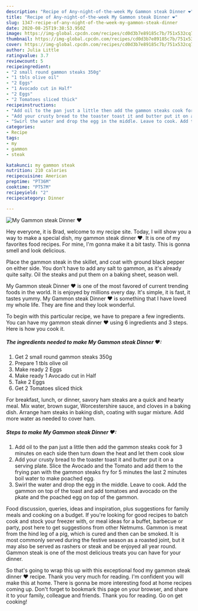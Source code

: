 ```yaml
---
description: "Recipe of Any-night-of-the-week My Gammon steak Dinner ❤"
title: "Recipe of Any-night-of-the-week My Gammon steak Dinner ❤"
slug: 1347-recipe-of-any-night-of-the-week-my-gammon-steak-dinner
date: 2020-08-25T19:38:53.950Z
image: https://img-global.cpcdn.com/recipes/cd0d3b7e89185c7b/751x532cq70/my-gammon-steak-dinner-❤-recipe-main-photo.jpg
thumbnail: https://img-global.cpcdn.com/recipes/cd0d3b7e89185c7b/751x532cq70/my-gammon-steak-dinner-❤-recipe-main-photo.jpg
cover: https://img-global.cpcdn.com/recipes/cd0d3b7e89185c7b/751x532cq70/my-gammon-steak-dinner-❤-recipe-main-photo.jpg
author: Julia Little
ratingvalue: 3.7
reviewcount: 5
recipeingredient:
- "2 small round gammon steaks 350g"
- "1 tbls olive oil"
- "2 Eggs"
- "1 Avocado cut in Half"
- "2 Eggs"
- "2 Tomatoes sliced thick"
recipeinstructions:
- "Add oil to the pan just a little then add the gammon steaks cook for 3 minutes on each side then turn down the heat and let them cook slow"
- "Add your crusty bread to the toaster toast it and butter put it on a serving plate. Slice the Avocado and the Tomato and add them to the frying pan with the gammon steaks fry for 5 minutes the last 2 minutes boil water to make poached egg."
- "Swirl the water and drop the egg in the middle. Leave to cook. Add the gammon on top of the toast and add tomatoes and avocado on the pkate and the poached egg on top of the gammon."
categories:
- Recipe
tags:
- my
- gammon
- steak

katakunci: my gammon steak 
nutrition: 210 calories
recipecuisine: American
preptime: "PT36M"
cooktime: "PT57M"
recipeyield: "2"
recipecategory: Dinner

---
```



![My Gammon steak Dinner ❤](https://img-global.cpcdn.com/recipes/cd0d3b7e89185c7b/751x532cq70/my-gammon-steak-dinner-❤-recipe-main-photo.jpg)

Hey everyone, it is Brad, welcome to my recipe site. Today, I will show you a way to make a special dish, my gammon steak dinner ❤. It is one of my favorites food recipes. For mine, I'm gonna make it a bit tasty. This is gonna smell and look delicious.

Place the gammon steak in the skillet, and coat with ground black pepper on either side. You don&#39;t have to add any salt to gammon, as it&#39;s already quite salty. Oil the steaks and put them on a baking sheet, season well.

My Gammon steak Dinner ❤ is one of the most favored of current trending foods in the world. It is enjoyed by millions every day. It's simple, it is fast, it tastes yummy. My Gammon steak Dinner ❤ is something that I have loved my whole life. They are fine and they look wonderful.


To begin with this particular recipe, we have to prepare a few ingredients. You can have my gammon steak dinner ❤ using 6 ingredients and 3 steps. Here is how you cook it.

<!--inarticleads1-->

##### The ingredients needed to make My Gammon steak Dinner ❤:

1. Get 2 small round gammon steaks 350g
1. Prepare 1 tbls olive oil
1. Make ready 2 Eggs
1. Make ready 1 Avocado cut in Half
1. Take 2 Eggs
1. Get 2 Tomatoes sliced thick


For breakfast, lunch, or dinner, savory ham steaks are a quick and hearty meal. Mix water, brown sugar, Worcestershire sauce, and cloves in a baking dish. Arrange ham steaks in baking dish, coating with sugar mixture. Add more water as needed to cover ham. 

<!--inarticleads2-->

##### Steps to make My Gammon steak Dinner ❤:

1. Add oil to the pan just a little then add the gammon steaks cook for 3 minutes on each side then turn down the heat and let them cook slow
1. Add your crusty bread to the toaster toast it and butter put it on a serving plate. Slice the Avocado and the Tomato and add them to the frying pan with the gammon steaks fry for 5 minutes the last 2 minutes boil water to make poached egg.
1. Swirl the water and drop the egg in the middle. Leave to cook. Add the gammon on top of the toast and add tomatoes and avocado on the pkate and the poached egg on top of the gammon.


Food discussion, queries, ideas and inspiration, plus suggestions for family meals and cooking on a budget. If you&#39;re looking for good recipes to batch cook and stock your freezer with, or meal ideas for a buffet, barbecue or party, post here to get suggestions from other Netmums. Gammon is meat from the hind leg of a pig, which is cured and then can be smoked. It is most commonly served during the festive season as a roasted joint, but it may also be served as rashers or steak and be enjoyed all year round. Gammon steak is one of the most delicious treats you can have for your dinner. 

So that's going to wrap this up with this exceptional food my gammon steak dinner ❤ recipe. Thank you very much for reading. I'm confident you will make this at home. There is gonna be more interesting food at home recipes coming up. Don't forget to bookmark this page on your browser, and share it to your family, colleague and friends. Thank you for reading. Go on get cooking!
